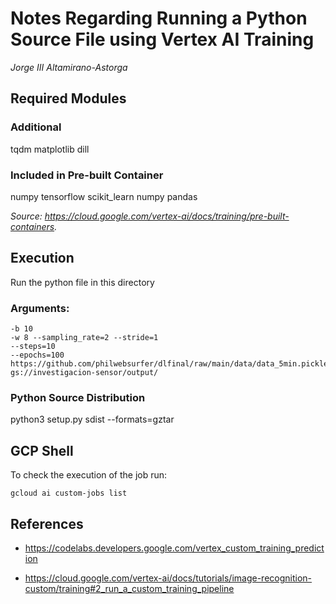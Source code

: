 # Notes Regarding Running a Python Source File using Vertex AI Training

_Jorge III Altamirano-Astorga_

## Required Modules

### Additional

tqdm matplotlib dill

### Included in Pre-built Container

numpy tensorflow scikit_learn numpy pandas 

_Source: <https://cloud.google.com/vertex-ai/docs/training/pre-built-containers>._

## Execution

Run the python file in this directory

### Arguments:

```
-b 10 
-w 8 --sampling_rate=2 --stride=1 
--steps=10 
--epochs=100 
https://github.com/philwebsurfer/dlfinal/raw/main/data/data_5min.pickle.gz 
gs://investigacion-sensor/output/ 
```

### Python Source Distribution

python3 setup.py sdist --formats=gztar

## GCP Shell

To check the execution of the job run:

```
gcloud ai custom-jobs list
```

## References

* <https://codelabs.developers.google.com/vertex_custom_training_prediction>

* <https://cloud.google.com/vertex-ai/docs/tutorials/image-recognition-custom/training#2_run_a_custom_training_pipeline>


